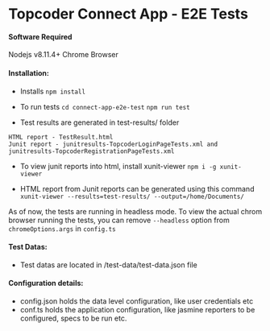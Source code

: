 # Topcoder Connect App - E2E Tests

#### Software Required

Nodejs v8.11.4+
Chrome Browser

#### Installation:

- Installs
  `npm install`

- To run tests
  `cd connect-app-e2e-test`
  `npm run test`

- Test results are generated in test-results/ folder

```
HTML report - TestResult.html
Junit report - junitresults-TopcoderLoginPageTests.xml and junitresults-TopcoderRegistrationPageTests.xml
```

- To view junit reports into html, install xunit-viewer
  `npm i -g xunit-viewer`

- HTML report from Junit reports can be generated using this command
  `xunit-viewer --results=test-results/ --output=/home/Documents/`

As of now, the tests are running in headless mode. To view the actual chrom browser running the tests, you can remove `--headless` option from `chromeOptions.args` in `config.ts`

#### Test Datas:

- Test datas are located in /test-data/test-data.json file

#### Configuration details:

- config.json holds the data level configuration, like user credentials etc
- conf.ts holds the application configuration, like jasmine reporters to be configured, specs to be run etc.
